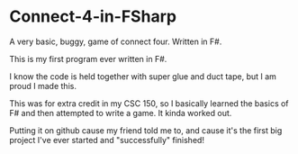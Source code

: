 # Connect-4-in-FSharp
A very basic, buggy, game of connect four. Written in F#.

This is my first program ever written in F#.

I know the code is held together with super glue and duct tape, but I am proud I made this.

This was for extra credit in my CSC 150, so I basically learned the basics of F# and then attempted to write a game. It kinda worked out.

Putting it on github cause my friend told me to, and cause it's the first big project I've ever started and "successfully" finished!
